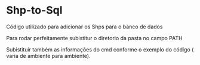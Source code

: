 # Shp-to-Sql
Código utilizado para adicionar os Shps para o banco de dados

Para rodar perfeitamente subistitur o diretorio da pasta no campo PATH

Subistituir também as informações do cmd conforme o exemplo do código ( varia de ambiente para ambiente).
